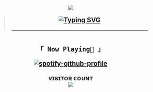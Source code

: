 <h2 align="center"><br>

<img src="https://media2.giphy.com/media/1hMJTkDXPTBiU/giphy.gif?cid=6c09b95238re20exqbzhghm01y4hnb4t8kscva97sf8moxme&ep=v1_internal_gif_by_id&rid=giphy.gif&ct=g"/></p>
> [![Typing SVG](https://readme-typing-svg.herokuapp.com?font=Playwrite+AU+SA&duration=6000&pause=3200&color=808080&center=true&width=435&lines=why+you+don't+realize+my+feelings;ahh%2C+i+am+trapped+in+my+own+imagination+with+you...;i+keep+getting+lost+in+this+endless+dream%2C+again+and+again)](https://git.io/typing-svg)
>
> ----
<p align="center"> 
  <samp>
  <br>
    「 <b>Now Playing🎵</b> 」
    <br>
  <samp>
  </p>

[![spotify-github-profile](https://spotify-github-profile.kittinanx.com/api/view?uid=bs982rouoma1pwihrpwyk6ekt&cover_image=true&theme=novatorem&show_offline=false&background_color=121212&interchange=false&bar_color=53b14f&bar_color_cover=true)](https://github.com/kittinan/spotify-github-profile)
<p align="center"> 
  ᴠɪsɪᴛᴏʀ ᴄᴏᴜɴᴛ<br>
  <img src="https://profile-counter.glitch.me/swndyy/count.svg" />

